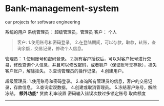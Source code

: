 # Bank-management-system
our projects for software engineering

系统的用户
		系统管理员：
				超级管理员，管理员
		客户：
				个人

>客户:
1.使用账号和密码登录。
2.在登陆期间，可以存款，取款，转账，查询余额，交易记录，修改个人信息。
		
管理员：
1.使用账号和密码登录。
2.拥有客户授权后，可以对客户帐号进行交易，修改查询个人信息，并且可以修改密码，或者销户（保证账号无存款），挂失客户账户，解除挂失。
3.查询管理员的操作记录。
4.创建用户。

超级管理员:
1.使用账号和密码登录。
2.查询所有管理员的信息，客户的交易记录，存款信息。
3.查询宏观数据。
4.创建或取消管理员。
5.冻结客户账号，解除冻结。
********额外功能*********
贷款
利率设置
密码输入错误次数过多锁定账号
取款额度

*************************
